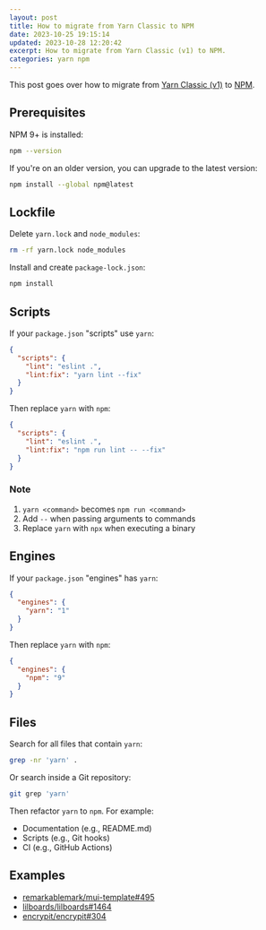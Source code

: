```yaml
---
layout: post
title: How to migrate from Yarn Classic to NPM
date: 2023-10-25 19:15:14
updated: 2023-10-28 12:20:42
excerpt: How to migrate from Yarn Classic (v1) to NPM.
categories: yarn npm
---
```


This post goes over how to migrate from [Yarn Classic (v1)](https://classic.yarnpkg.com/docs/install) to [NPM](https://docs.npmjs.com/downloading-and-installing-node-js-and-npm/).

## Prerequisites

NPM 9+ is installed:

```sh
npm --version
```

If you're on an older version, you can upgrade to the latest version:

```sh
npm install --global npm@latest
```

## Lockfile

Delete `yarn.lock` and `node_modules`:

```sh
rm -rf yarn.lock node_modules
```

Install and create `package-lock.json`:

```sh
npm install
```

## Scripts

If your `package.json` "scripts" use `yarn`:

```json
{
  "scripts": {
    "lint": "eslint .",
    "lint:fix": "yarn lint --fix"
  }
}
```

Then replace `yarn` with `npm`:

```json
{
  "scripts": {
    "lint": "eslint .",
    "lint:fix": "npm run lint -- --fix"
  }
}
```

### Note

1. `yarn <command>` becomes `npm run <command>`
2. Add `--` when passing arguments to commands
3. Replace `yarn` with `npx` when executing a binary

## Engines

If your `package.json` "engines" has `yarn`:

```json
{
  "engines": {
    "yarn": "1"
  }
}
```

Then replace `yarn` with `npm`:

```json
{
  "engines": {
    "npm": "9"
  }
}
```

## Files

Search for all files that contain `yarn`:

```sh
grep -nr 'yarn' .
```

Or search inside a Git repository:

```sh
git grep 'yarn'
```

Then refactor `yarn` to `npm`. For example:

- Documentation (e.g., README.md)
- Scripts (e.g., Git hooks)
- CI (e.g., GitHub Actions)

## Examples

- [remarkablemark/mui-template#495](https://github.com/remarkablemark/mui-template/pull/495)
- [lilboards/lilboards#1464](https://github.com/lilboards/lilboards/pull/1464)
- [encrypit/encrypit#304](https://github.com/encrypit/encrypit/pull/304)
